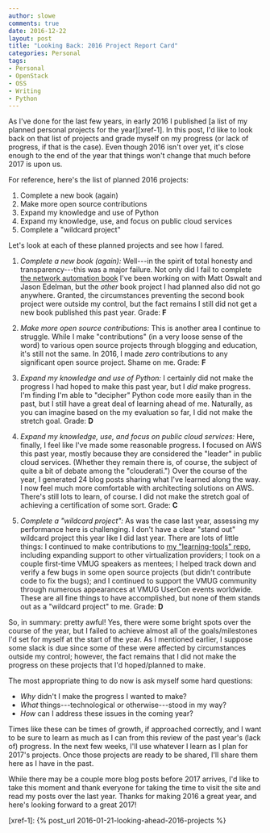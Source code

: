 ```yaml
---
author: slowe
comments: true
date: 2016-12-22
layout: post
title: "Looking Back: 2016 Project Report Card"
categories: Personal
tags:
- Personal
- OpenStack
- OSS
- Writing
- Python
---
```


As I've done for the last few years, in early 2016 I published [a list of my planned personal projects for the year][xref-1]. In this post, I'd like to look back on that list of projects and grade myself on my progress (or lack of progress, if that is the case). Even though 2016 isn't over yet, it's close enough to the end of the year that things won't change that much before 2017 is upon us.

For reference, here's the list of planned 2016 projects:

1. Complete a new book (again)
2. Make more open source contributions
3. Expand my knowledge and use of Python
4. Expand my knowledge, use, and focus on public cloud services
5. Complete a "wildcard project"

Let's look at each of these planned projects and see how I fared.

1. _Complete a new book (again):_ Well---in the spirit of total honesty and transparency---this was a major failure. Not only did I fail to complete [the network automation book][link-1] I've been working on with Matt Oswalt and Jason Edelman, but the _other_ book project I had planned also did not go anywhere. Granted, the circumstances preventing the second book project were outside my control, but the fact remains I still did not get a new book published this past year. Grade: **F**

2. _Make more open source contributions:_ This is another area I continue to struggle. While I make "contributions" (in a very loose sense of the word) to various open source projects through blogging and education, it's still not the same. In 2016, I made _zero_ contributions to any significant open source project. Shame on me. Grade: **F**

3. _Expand my knowledge and use of Python:_ I certainly did not make the progress I had hoped to make this past year, but I _did_ make progress. I'm finding I'm able to "decipher" Python code more easily than in the past, but I still have a great deal of learning ahead of me. Naturally, as you can imagine based on the my evaluation so far, I did not make the stretch goal. Grade: **D**

4. _Expand my knowledge, use, and focus on public cloud services:_ Here, finally, I feel like I've made some reasonable progress. I focused on AWS this past year, mostly because they are considered the "leader" in public cloud services. (Whether they remain there is, of course, the subject of quite a bit of debate among the "clouderati.") Over the course of the year, I generated 24 blog posts sharing what I've learned along the way. I now feel much more comfortable with architecting solutions on AWS. There's still lots to learn, of course. I did not make the stretch goal of achieving a certification of some sort. Grade: **C**

5. _Complete a "wildcard project":_ As was the case last year, assessing my performance here is challenging. I don't have a clear "stand out" wildcard project this year like I did last year. There are lots of little things: I continued to make contributions to [my "learning-tools" repo][link-2], including expanding support to other virtualization providers; I took on a couple first-time VMUG speakers as mentees; I helped track down and verify a few bugs in some open source projects (but didn't contribute code to fix the bugs); and I continued to support the VMUG community through numerous appearances at VMUG UserCon events worldwide. These are all fine things to have accomplished, but none of them stands out as a "wildcard project" to me. Grade: **D**

So, in summary: pretty awful! Yes, there were some bright spots over the course of the year, but I failed to achieve almost all of the goals/milestones I'd set for myself at the start of the year. As I mentioned earlier, I suppose some slack is due since some of these were affected by circumstances outside my control; however, the fact remains that I did not make the progress on these projects that I'd hoped/planned to make.

The most appropriate thing to do now is ask myself some hard questions:

* _Why_ didn't I make the progress I wanted to make?
* _What_ things---technological or otherwise---stood in my way?
* _How_ can I address these issues in the coming year?

Times like these can be times of growth, if approached correctly, and I want to be sure to learn as much as I can from this review of the past year's (lack of) progress. In the next few weeks, I'll use whatever I learn as I plan for 2017's projects. Once those projects are ready to be shared, I'll share them here as I have in the past.

While there may be a couple more blog posts before 2017 arrives, I'd like to take this moment and thank everyone for taking the time to visit the site and read my posts over the last year. Thanks for making 2016 a great year, and here's looking forward to a great 2017!



[link-1]: http://shop.oreilly.com/product/0636920042082.do
[link-2]: https://github.com/lowescott/learning-tools
[xref-1]: {% post_url 2016-01-21-looking-ahead-2016-projects %}

